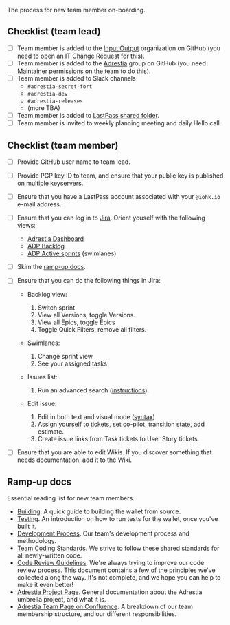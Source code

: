 The process for new team member on-boarding.

## Checklist (team lead)

- [ ] Team member is added to the [Input Output](https://github.com/orgs/input-output-hk/people) organization on GitHub (you need to open an [IT Change Request](https://input-output.atlassian.net/servicedesk/customer/portal/2/group/6) for this).
- [ ] Team member is added to the [Adrestia](https://github.com/orgs/input-output-hk/teams/adrestia) group on GitHub (you need Maintainer permissions on the team to do this).
- [ ] Team member is added to Slack channels
  - `#adrestia-secret-fort`
  - `#adrestia-dev`
  - `#adrestia-releases`
  - (more TBA)
- [ ] Team member is added to [LastPass shared folder](./Passwords).
- [ ] Team member is invited to weekly planning meeting and daily Hello call.

## Checklist (team member)

- [ ] Provide GitHub user name to team lead.
- [ ] Provide PGP key ID to team, and ensure that your public key is
      published on multiple keyservers.
- [ ] Ensure that you have a LastPass account associated with your `@iohk.io` e-mail address.
- [ ] Ensure that you can log in to [Jira](https://jira.iohk.io/projects/ADP/issues/). Orient youself with the following views:
  - [Adrestia Dashboard](https://jira.iohk.io/secure/Dashboard.jspa?selectPageId=12600)
  - [ADP Backlog](https://jira.iohk.io/secure/RapidBoard.jspa?rapidView=191&projectKey=ADP&view=planning.nodetail&versions=visible&epics=visible&issueLimit=100)
  - [ADP Active sprints](https://jira.iohk.io/secure/RapidBoard.jspa?rapidView=191&projectKey=ADP) (swimlanes)
- [ ] Skim the [ramp-up docs](https://github.com/input-output-hk/adrestia/wiki/Onboarding#ramp-up-docs).
- [ ] Ensure that you can do the following things in Jira:

  - Backlog view:
    1. Switch sprint
    2. View all Versions, toggle Versions.
    3. View all Epics, toggle Epics
    4. Toggle Quick Filters, remove all filters.

  - Swimlanes:
    1. Change sprint view
    2. See your assigned tasks

  - Issues list:
    1. Run an advanced search ([instructions](https://docs.atlassian.com/jira/jsw-docs-0815/Advanced+searching)).

  - Edit issue:
    1. Edit in both text and visual mode ([syntax](https://jira.atlassian.com/secure/WikiRendererHelpAction.jspa?section=all))
    2. Assign yourself to tickets, set co-pilot, transition state, add estimate.
    3. Create issue links from Task tickets to User Story tickets.

- [ ] Ensure that you are able to edit Wikis. If you discover
  something that needs documentation, add it to the Wiki.

## Ramp-up docs

Essential reading list for new team members.

- [Building](https://github.com/input-output-hk/cardano-wallet/wiki/Building).
    A quick guide to building the wallet from source.
- [Testing](https://github.com/input-output-hk/cardano-wallet/wiki/Testing).
    An introduction on how to run tests for the wallet, once you've built it. 
- [Development Process](https://github.com/input-output-hk/cardano-wallet/wiki/Development-Process).
    Our team's development process and methodology.
- [Team Coding Standards](https://github.com/input-output-hk/adrestia/wiki/Coding-Standards).
    We strive to follow these shared standards for all newly-written code.
- [Code Review Guidelines](https://github.com/input-output-hk/adrestia/wiki/Code-Review-Guidelines).
    We're always trying to improve our code review process. This document contains a few of the principles we've collected along the way. It's not complete, and we hope you can help to make it even better!
- [Adrestia Project Page](https://input-output-hk.github.io/adrestia/).
   General documentation about the Adrestia umbrella project, and what it is.
- [Adrestia Team Page on Confluence](https://input-output.atlassian.net/wiki/spaces/AD/overview).
   A breakdown of our team membership structure, and our different responsibilities.
